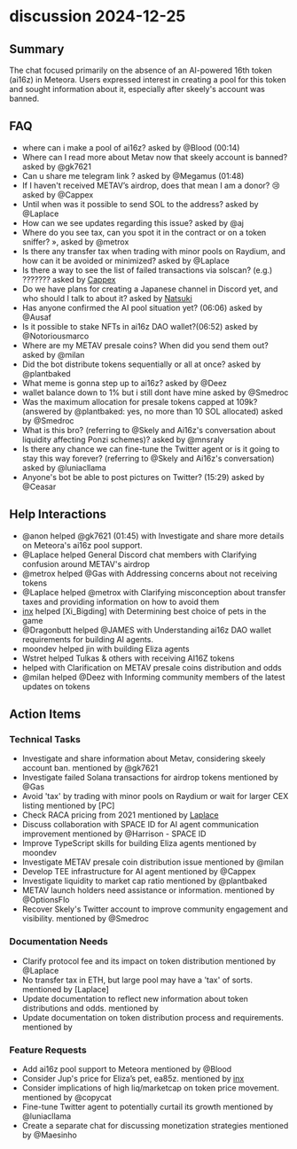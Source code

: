 # discussion 2024-12-25

## Summary
The chat focused primarily on the absence of an AI-powered 16th token (ai16z) in Meteora. Users expressed interest in creating a pool for this token and sought information about it, especially after skeely's account was banned.

## FAQ
- where can i make a pool of ai16z? asked by @Blood (00:14)
- Where can I read more about Metav now that skeely account is banned? asked by @gk7621
- Can u share me telegram link ? asked by @Megamus (01:48)
- If I haven't received METAV’s airdrop, does that mean I am a donor? 😢 asked by @Cappex
- Until when was it possible to send SOL to the address? asked by @Laplace
- How can we see updates regarding this issue? asked by @aj
- Where do you see tax, can you spot it in the contract or on a token sniffer? »,    asked by @metrox
- Is there any transfer tax when trading with minor pools on Raydium, and how can it be avoided or minimized? asked by @Laplace
- Is there a way to see the list of failed transactions via solscan? (e.g.) ??????? asked by [Cappex](3:59)
- Do we have plans for creating a Japanese channel in Discord yet, and who should I talk to about it? asked by [Natsuki](6:01)
- Has anyone confirmed the AI pool situation yet? (06:06) asked by @Ausaf
- Is it possible to stake NFTs in ai16z DAO wallet?(06:52) asked by @Notoriousmarco
- Where are my METAV presale coins?
When did you send them out? asked by @milan
- Did the bot distribute tokens sequentially or all at once? asked by @plantbaked
- What meme is gonna step up to ai16z? asked by @Deez
- wallet balance down to 1% but i still dont have mine asked by @Smedroc
- Was the maximum allocation for presale tokens capped at 109k? (answered by @plantbaked: yes, no more than 10 SOL allocated) asked by @Smedroc
- What is this bro? (referring to @Skely and Ai16z's conversation about liquidity affecting Ponzi schemes)? asked by @mnsraly
- Is there any chance we can fine-tune the Twitter agent or is it going to stay this way forever? (referring to @Skely and Ai16z's conversation) asked by @luniacllama
- Anyone's bot be able to post pictures on Twitter? (15:29) asked by @Ceasar

## Help Interactions
- @anon helped @gk7621 (01:45) with Investigate and share more details on Meteora's ai16z pool support.
- @Laplace helped General Discord chat members with Clarifying confusion around METAV's airdrop
- @metrox helped @Gas with Addressing concerns about not receiving tokens
- @Laplace helped @metrox with Clarifying misconception about transfer taxes and providing information on how to avoid them
- [inx](3:53) helped [Xi_Bigding] with Determining best choice of pets in the game
- @Dragonbutt helped @JAMES with Understanding ai16z DAO wallet requirements for building AI agents.
- moondev helped jin with building Eliza agents
- Wstret helped Tulkas & others with receiving AI16Z tokens
-  helped  with Clarification on METAV presale coins distribution and odds
- @milan helped @Deez with Informing community members of the latest updates on tokens

## Action Items

### Technical Tasks
- Investigate and share information about Metav, considering skeely account ban. mentioned by @gk7621
- Investigate failed Solana transactions for airdrop tokens mentioned by @Gas
- Avoid 'tax' by trading with minor pools on Raydium or wait for larger CEX listing mentioned by [PC]
- Check RACA pricing from 2021 mentioned by [Laplace](3:35)
- Discuss collaboration with SPACE ID for AI agent communication improvement mentioned by @Harrison - SPACE ID
- Improve TypeScript skills for building Eliza agents mentioned by moondev
- Investigate METAV presale coin distribution issue mentioned by @milan
- Develop TEE infrastructure for AI agent mentioned by @Cappex
- Investigate liquidity to market cap ratio mentioned by @plantbaked
- METAV launch holders need assistance or information. mentioned by @OptionsFlo
- Recover Skely's Twitter account to improve community engagement and visibility. mentioned by @Smedroc

### Documentation Needs
- Clarify protocol fee and its impact on token distribution mentioned by @Laplace
- No transfer tax in ETH, but large pool may have a 'tax' of sorts. mentioned by [Laplace]
- Update documentation to reflect new information about token distributions and odds. mentioned by 
- Update documentation on token distribution process and requirements. mentioned by 

### Feature Requests
- Add ai16z pool support to Meteora mentioned by @Blood
- Consider Jup's price for Eliza’s pet, ea85z. mentioned by [inx](4:02)
- Consider implications of high liq/marketcap on token price movement. mentioned by @copycat
- Fine-tune Twitter agent to potentially curtail its growth mentioned by @luniacllama
- Create a separate chat for discussing monetization strategies mentioned by @Maesinho